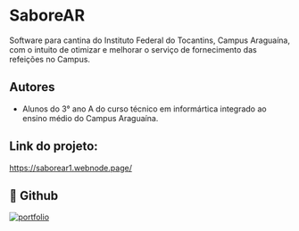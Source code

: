 # SaboreAR
Software para cantina do Instituto Federal do Tocantins, Campus Araguaína, com o intuito de otimizar e melhorar o serviço de fornecimento das refeições no Campus.

## Autores
- Alunos do 3° ano A do curso técnico em informártica integrado ao ensino médio do Campus Araguaína.


## Link do projeto:
https://saborear1.webnode.page/
## 🔗 Github
[![portfolio](https://img.shields.io/badge/my_portfolio-000?style=for-the-badge&logo=ko-fi&logoColor=white)](https://github.com/alinelima28/ProjetoIntegrador)

